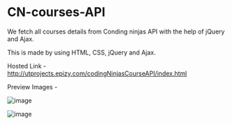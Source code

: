 # CN-courses-API
We fetch all courses details from Conding ninjas API with the help of jQuery and Ajax.

This is made by using HTML, CSS, jQuery and Ajax.

Hosted Link - http://utprojects.epizy.com/codingNinjasCourseAPI/index.html

Preview Images - 

![image](https://user-images.githubusercontent.com/63789702/192034120-aa10d0d0-4e27-4f07-b25c-c4ab4166a165.png)

![image](https://user-images.githubusercontent.com/63789702/192034561-cb9aea94-72e1-4ce1-bab4-0f0a2871af77.png)
